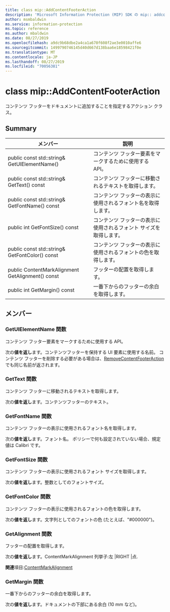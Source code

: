 ```yaml
---
title: class mip::AddContentFooterAction
description: 'Microsoft Information Protection (MIP) SDK の mip:: addcontentフッターアクションクラスについて説明します。'
author: msmbaldwin
ms.service: information-protection
ms.topic: reference
ms.author: mbaldwin
ms.date: 08/27/2019
ms.openlocfilehash: a9dc9b68dbe2a4ca1a670f608f2ae3e0010affe6
ms.sourcegitcommit: 1499790746145d40d667d138baa6e18598421f0e
ms.translationtype: MT
ms.contentlocale: ja-JP
ms.lasthandoff: 08/27/2019
ms.locfileid: "70056381"
---
```

# <a name="class-mipaddcontentfooteraction"></a>class mip::AddContentFooterAction 
コンテンツ フッターをドキュメントに追加することを指定するアクション クラス。
  
## <a name="summary"></a>Summary
 メンバー                        | 説明                                
--------------------------------|---------------------------------------------
public const std::string& GetUIElementName()  |  コンテンツ フッター要素をマークするために使用する API。
public const std::string& GetText() const  |  コンテンツ フッターに移動されるテキストを取得します。
public const std::string& GetFontName() const  |  コンテンツ フッターの表示に使用されるフォント名を取得します。
public int GetFontSize() const  |  コンテンツ フッターの表示に使用されるフォント サイズを取得します。
public const std::string& GetFontColor() const  |  コンテンツ フッターの表示に使用されるフォントの色を取得します。
public ContentMarkAlignment GetAlignment() const  |  フッターの配置を取得します。
public int GetMargin() const  |  一番下からのフッターの余白を取得します。
  
## <a name="members"></a>メンバー
  
### <a name="getuielementname-function"></a>GetUIElementName 関数
コンテンツ フッター要素をマークするために使用する API。

  
次の**値を返し**ます。コンテンツフッターを保持する UI 要素に使用する名前。 コンテンツ フッターを削除する必要がある場合は、[RemoveContentFooterAction](class_mip_removecontentfooteraction.md) でも同じ名前が返されます。
  
### <a name="gettext-function"></a>GetText 関数
コンテンツ フッターに移動されるテキストを取得します。

  
次の**値を返し**ます。コンテンツフッターのテキスト。
  
### <a name="getfontname-function"></a>GetFontName 関数
コンテンツ フッターの表示に使用されるフォント名を取得します。

  
次の**値を返し**ます。フォント名。 ポリシーで何も設定されていない場合、規定値は Calibri です。
  
### <a name="getfontsize-function"></a>GetFontSize 関数
コンテンツ フッターの表示に使用されるフォント サイズを取得します。

  
次の**値を返し**ます。整数としてのフォントサイズ。
  
### <a name="getfontcolor-function"></a>GetFontColor 関数
コンテンツ フッターの表示に使用されるフォントの色を取得します。

  
次の**値を返し**ます。文字列としてのフォントの色 (たとえば、"#000000")。
  
### <a name="getalignment-function"></a>GetAlignment 関数
フッターの配置を取得します。

  
次の**値を返し**ます。ContentMarkAlignment 列挙子:左 |RIGHT |点. 
  
**関連**項目:[ContentMarkAlignment](mip-enums-and-structs.md#contentmarkalignment-enum)
  
### <a name="getmargin-function"></a>GetMargin 関数
一番下からのフッターの余白を取得します。

  
次の**値を返し**ます。ドキュメントの下部にある余白 (10 mm など)。